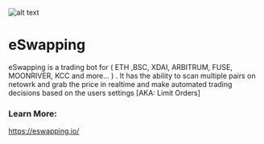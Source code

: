 ![alt text](https://eswapping.io/wp-content/uploads/2021/03/eswaping-1.png)

# eSwapping
eSwapping is a trading bot for ( ETH ,BSC, XDAI, ARBITRUM, FUSE, MOONRIVER, KCC and more... ) . It has the ability to scan multiple pairs on netowrk and grab the price in realtime and make automated trading decisions based on the users settings [AKA: Limit Orders]

### Learn More:
https://eswapping.io/
